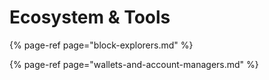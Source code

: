 # Ecosystem & Tools

{% page-ref page="block-explorers.md" %}

{% page-ref page="wallets-and-account-managers.md" %}

